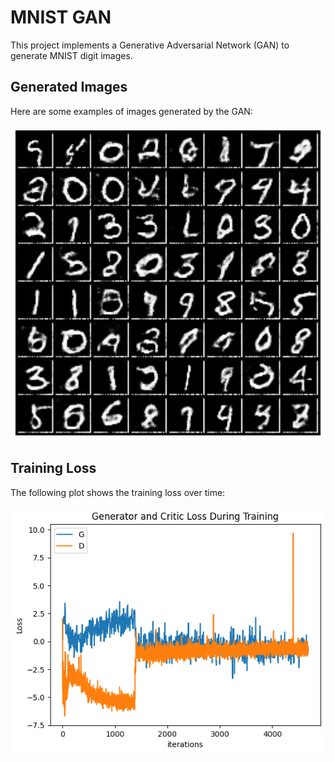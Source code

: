 # MNIST GAN

This project implements a Generative Adversarial Network (GAN) to generate MNIST digit images.

## Generated Images

Here are some examples of images generated by the GAN:

![Generated Images](generated.png)

## Training Loss

The following plot shows the training loss over time:

![Training Loss](loss.png)
